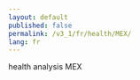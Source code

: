 ```yaml
---
layout: default
published: false
permalink: /v3_1/fr/health/MEX/
lang: fr
---
```


health analysis MEX
